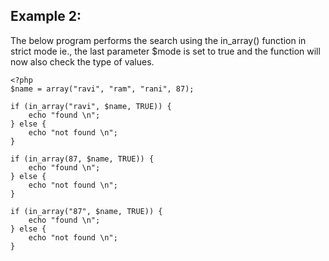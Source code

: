 ## Example 2:
The below program performs the search using the in_array() 
function in strict mode ie., the last parameter $mode is set to true 
and the function will now also check the type of values.

````
<?php
$name = array("ravi", "ram", "rani", 87);

if (in_array("ravi", $name, TRUE)) {
	echo "found \n";
} else {
	echo "not found \n";
}

if (in_array(87, $name, TRUE)) {
	echo "found \n";
} else {
	echo "not found \n";
}

if (in_array("87", $name, TRUE)) {
	echo "found \n";
} else {
	echo "not found \n";
}
````
